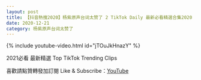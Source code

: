 ```yaml
---
layout: post
title: 【抖音熱搜2020】杨紫原声台词太赞了 2 TikTok Daily 最新必看精選合集2020 12 21
date: 2020-12-21
category: 杨紫原声台词太赞了
---
```


{% include youtube-video.html id="jTOuJkHnazY" %}

2021必看 最新精選 Top TikTok Trending Clips

喜歡請點贊轉發加訂閱 Like & Subscribe：[YouTube](https://www.youtube.com/channel/UCAoR7VcanIPd04uEq_GIylA/videos)

